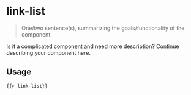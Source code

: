 # link-list

> One/two sentence(s), summarizing the goals/functionality of the component.

Is it a complicated component and need more description? Continue describing your component here.

## Usage

```html
{{> link-list}}
```
